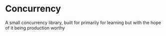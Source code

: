 # Concurrency
A small concurrency library, built for primarily for learning but with the hope of it being production worthy